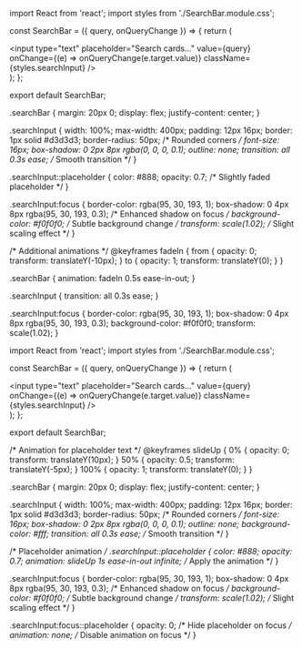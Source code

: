 import React from 'react';
import styles from './SearchBar.module.css';

const SearchBar = ({ query, onQueryChange }) => {
  return (
    <div className={styles.searchBar}>
      <input
        type="text"
        placeholder="Search cards..."
        value={query}
        onChange={(e) => onQueryChange(e.target.value)}
        className={styles.searchInput}
      />
    </div>
  );
};

export default SearchBar;



.searchBar {
  margin: 20px 0;
  display: flex;
  justify-content: center;
}

.searchInput {
  width: 100%;
  max-width: 400px;
  padding: 12px 16px;
  border: 1px solid #d3d3d3;
  border-radius: 50px; /* Rounded corners */
  font-size: 16px;
  box-shadow: 0 2px 8px rgba(0, 0, 0, 0.1);
  outline: none;
  transition: all 0.3s ease; /* Smooth transition */
}

.searchInput::placeholder {
  color: #888;
  opacity: 0.7; /* Slightly faded placeholder */
}

.searchInput:focus {
  border-color: rgba(95, 30, 193, 1);
  box-shadow: 0 4px 8px rgba(95, 30, 193, 0.3); /* Enhanced shadow on focus */
  background-color: #f0f0f0; /* Subtle background change */
  transform: scale(1.02); /* Slight scaling effect */
}


/* Additional animations */
@keyframes fadeIn {
  from {
    opacity: 0;
    transform: translateY(-10px);
  }
  to {
    opacity: 1;
    transform: translateY(0);
  }
}

.searchBar {
  animation: fadeIn 0.5s ease-in-out;
}

.searchInput {
  transition: all 0.3s ease;
}

.searchInput:focus {
  border-color: rgba(95, 30, 193, 1);
  box-shadow: 0 4px 8px rgba(95, 30, 193, 0.3);
  background-color: #f0f0f0;
  transform: scale(1.02);
}




import React from 'react';
import styles from './SearchBar.module.css';

const SearchBar = ({ query, onQueryChange }) => {
  return (
    <div className={styles.searchBar}>
      <input
        type="text"
        placeholder="Search cards..."
        value={query}
        onChange={(e) => onQueryChange(e.target.value)}
        className={styles.searchInput}
      />
    </div>
  );
};

export default SearchBar;




/* Animation for placeholder text */
@keyframes slideUp {
  0% {
    opacity: 0;
    transform: translateY(10px);
  }
  50% {
    opacity: 0.5;
    transform: translateY(-5px);
  }
  100% {
    opacity: 1;
    transform: translateY(0);
  }
}

.searchBar {
  margin: 20px 0;
  display: flex;
  justify-content: center;
}

.searchInput {
  width: 100%;
  max-width: 400px;
  padding: 12px 16px;
  border: 1px solid #d3d3d3;
  border-radius: 50px; /* Rounded corners */
  font-size: 16px;
  box-shadow: 0 2px 8px rgba(0, 0, 0, 0.1);
  outline: none;
  background-color: #fff;
  transition: all 0.3s ease; /* Smooth transition */
}

/* Placeholder animation */
.searchInput::placeholder {
  color: #888;
  opacity: 0.7;
  animation: slideUp 1s ease-in-out infinite; /* Apply the animation */
}

.searchInput:focus {
  border-color: rgba(95, 30, 193, 1);
  box-shadow: 0 4px 8px rgba(95, 30, 193, 0.3); /* Enhanced shadow on focus */
  background-color: #f0f0f0; /* Subtle background change */
  transform: scale(1.02); /* Slight scaling effect */
}

.searchInput:focus::placeholder {
  opacity: 0; /* Hide placeholder on focus */
  animation: none; /* Disable animation on focus */
}
